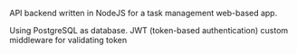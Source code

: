 API backend written in NodeJS for a task management web-based app.

Using PostgreSQL as database.
JWT (token-based authentication)
custom middleware for validating token
